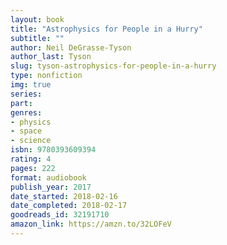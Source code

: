 ```yaml
---
layout: book
title: "Astrophysics for People in a Hurry"
subtitle: ""
author: Neil DeGrasse-Tyson
author_last: Tyson
slug: tyson-astrophysics-for-people-in-a-hurry
type: nonfiction
img: true
series: 
part: 
genres:
- physics
- space
- science
isbn: 9780393609394
rating: 4
pages: 222
format: audiobook
publish_year: 2017
date_started: 2018-02-16
date_completed: 2018-02-17
goodreads_id: 32191710
amazon_link: https://amzn.to/32LOFeV
---
```

